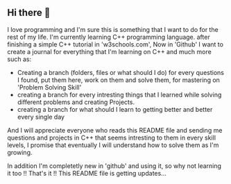 ## Hi there 👋

I love programming and I'm sure this is something that I want to do for the rest of my life.
I'm currently learning C++ programming language.
after finishing a simple C++ tutorial in 'w3schools.com', Now in 'Github' I want to create a journal for everything that I'm learning on C++ and much more such as:
- Creating a branch (folders, files or what should I do) for every questions I found, put them here, work on them and solve them, for mastering on 'Problem Solving Skill'
- creating a branch for every intresting things that I learned while solving different problems and creating Projects.
- creating a branch for what should I learn to getting better and better every single day

And I will appreciate everyone who reads this README file and sending me questions and projects in C++ that seems intresting to them in every skill levels,
I promise that eventually I will understand how to solve them as I'm growing.

In addition I'm completetly new in 'github' and using it, so why not learning it too !!
That's it !! This README file is getting updates...


<!--
**infinit3Logic/infinit3Logic** is a ✨ _special_ ✨ repository because its `README.md` (this file) appears on your GitHub profile.

Here are some ideas to get you started:

- 🔭 I’m currently working on ...
- 🌱 I’m currently learning ...
- 👯 I’m looking to collaborate on ...
- 🤔 I’m looking for help with ...
- 💬 Ask me about ...
- 📫 How to reach me: ...
- 😄 Pronouns: ...
- ⚡ Fun fact: ...
-->
